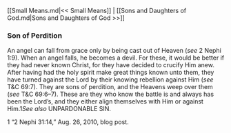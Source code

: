 [[Small Means.md|<< Small Means]]  |  [[Sons and Daughters of God.md|Sons and Daughters of God >>]]

### Son of Perdition
An angel can fall from grace only by being cast out of Heaven (*see* 2 Nephi 1:9). When an angel falls, he becomes a devil. For these, it would be better if they had never known Christ, for they have decided to crucify Him anew. After having had the holy spirit make great things known unto them, they have turned against the Lord by their knowing rebellion against Him (*see* T&C 69:7). They are sons of perdition, and the Heavens weep over them (*see* T&C 69:6–7). These are they who know the battle is and always has been the Lord’s, and they either align themselves with Him or against Him.1*See also* UNPARDONABLE SIN.



1 “2 Nephi 31:14,” Aug. 26, 2010, blog post.